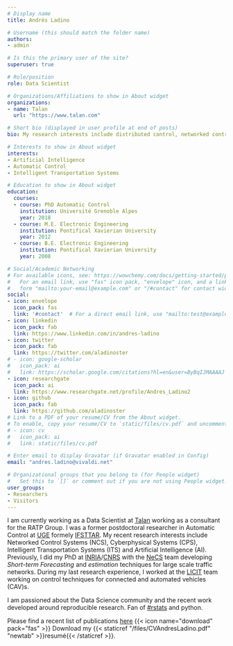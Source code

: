 ```yaml
---
# Display name
title: Andrés Ladino

# Username (this should match the folder name)
authors:
- admin

# Is this the primary user of the site?
superuser: true

# Role/position
role: Data Scientist

# Organizations/Affiliations to show in About widget
organizations:
- name: Talan
  url: "https://www.talan.com"

# Short bio (displayed in user profile at end of posts)
bio: My research interests include distributed control, networked control systems and machine learning.

# Interests to show in About widget
interests:
- Artificial Intelligence
- Automatic Control
- Intelligent Transportation Systems

# Education to show in About widget
education:
  courses:
  - course: PhD Automatic Control
    institution: Université Grenoble Alpes
    year: 2018
  - course: M.E. Electronic Engineering
    institution: Pontifical Xavierian University
    year: 2012
  - course: B.E. Electronic Engineering
    institution: Pontifical Xavierian University
    year: 2008

# Social/Academic Networking
# For available icons, see: https://wowchemy.com/docs/getting-started/page-builder/#icons
#   For an email link, use "fas" icon pack, "envelope" icon, and a link in the
#   form "mailto:your-email@example.com" or "/#contact" for contact widget.
social:
- icon: envelope
  icon_pack: fas
  link: '#contact'  # For a direct email link, use "mailto:test@example.org".
- icon: linkedin
  icon_pack: fab
  link: https://www.linkedin.com/in/andres-ladino
- icon: twitter
  icon_pack: fab
  link: https://twitter.com/aladinoster
# - icon: google-scholar
#   icon_pack: ai
#   link: https://scholar.google.com/citations?hl=en&user=ByBqIJMAAAAJ
- icon: researchgate
  icon_pack: ai
  link: https://www.researchgate.net/profile/Andres_Ladino2
- icon: github
  icon_pack: fab
  link: https://github.com/aladinoster
# Link to a PDF of your resume/CV from the About widget.
# To enable, copy your resume/CV to `static/files/cv.pdf` and uncomment the lines below.
# - icon: cv
#   icon_pack: ai
#   link: static/files/cv.pdf

# Enter email to display Gravatar (if Gravatar enabled in Config)
email: "andres.ladino@vivaldi.net"

# Organizational groups that you belong to (for People widget)
#   Set this to `[]` or comment out if you are not using People widget.
user_groups:
- Researchers
- Visitors
---
```


I am currently working as a Data Scientist at [Talan](https://talan.com) working as a consultant for the RATP Group. I  was a former postdoctoral researcher in Automatic Control at [UGE](https://www.univ-gustave-eiffel.fr) formely [IFSTTAR](https://www.ifsttar.fr/accueil/). My recent research interests include Networked Control Systems (NCS), Cyberphysical Systems (CPS),  Intelligent Transportation Systems (ITS) and Artificial Intelligence (AI). Previously, I did my PhD at [INRIA](http://www.inria.fr)/[CNRS](http://www.cnrs.fr) with the [NeCS](http://necs.inrialpes.fr) team developing *Short-term Forecasting* and *estimation* techniques for large scale traffic networks. During my last research experience, I worked at the [LICIT](http://www.licit.ifsttar.fr) team working on control techniques for connected and automated vehicles (CAV)s.

I am passioned about the Data Science community and the recent work developed around reproducible research. Fan of [#rstats](https://twitter.com/search?q=%23rstats&src=typd) and python.

Please find a recent list of publications [here](#featured) {{< icon name="download" pack="fas" >}} Download my {{< staticref "/files/CVAndresLadino.pdf" "newtab" >}}resumé{{< /staticref >}}.
